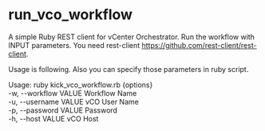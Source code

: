 run_vco_workflow
================

A simple Ruby REST client for vCenter Orchestrator. Run the workflow with INPUT parameters.
You need rest-client <https://github.com/rest-client/rest-client>.

Usage is following. Also you can specify those parameters in ruby script.

Usage: ruby kick_vco_workflow.rb {options}<BR>
	-w, --workflow VALUE             Workflow Name<BR>
	-u, --username VALUE             vCO User Name<BR>
	-p, --password VALUE             Password<BR>
	-h, --host VALUE                 vCO Host<BR>
